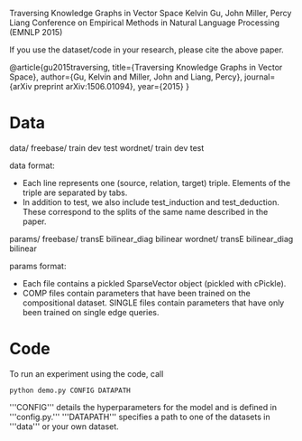 Traversing Knowledge Graphs in Vector Space
Kelvin Gu, John Miller, Percy Liang
Conference on Empirical Methods in Natural Language Processing (EMNLP 2015)

If you use the dataset/code in your research, please cite the above paper.

@article{gu2015traversing,
  title={Traversing Knowledge Graphs in Vector Space},
  author={Gu, Kelvin and Miller, John and Liang, Percy},
  journal={arXiv preprint arXiv:1506.01094},
  year={2015}
}

# Data

data/
    freebase/
        train
        dev
        test
    wordnet/
        train
        dev
        test

data format:
- Each line represents one (source, relation, target) triple. Elements of the
triple are separated by tabs.
- In addition to test, we also include test_induction and test_deduction. These
correspond to the splits of the same name described in the paper.

params/
    freebase/
        transE
        bilinear_diag
        bilinear
    wordnet/
        transE
        bilinear_diag
        bilinear

params format:
- Each file contains a pickled SparseVector object (pickled with cPickle).
- COMP files contain parameters that have been trained on the compositional
  dataset. SINGLE files contain parameters that have only been trained on 
  single edge queries.

# Code

To run an experiment using the code, call

    python demo.py CONFIG DATAPATH

'''CONFIG''' details the hyperparameters for the model and is defined in
'''config.py.'''  '''DATAPATH''' specifies a path to one of the datasets in
'''data''' or your own dataset.